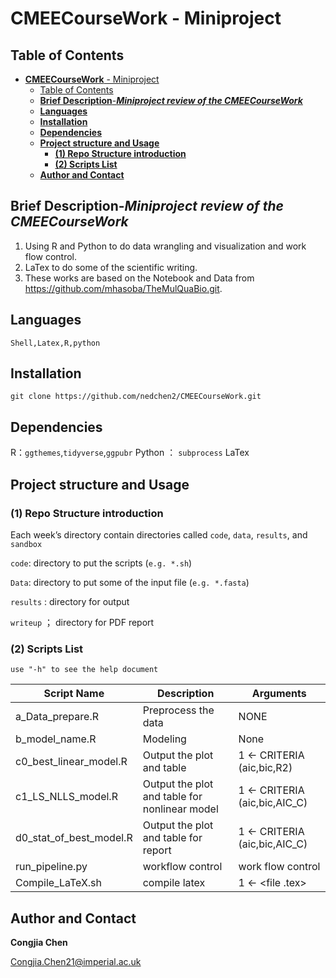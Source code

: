 # **CMEECourseWork** - Miniproject

## Table of Contents

- [**CMEECourseWork** - Miniproject](#cmeecoursework---miniproject)
  - [Table of Contents](#table-of-contents)
  - [**Brief Description**-***Miniproject review of the CMEECourseWork***](#brief-description-miniproject-review-of-the-cmeecoursework)
  - [**Languages**](#languages)
  - [**Installation**](#installation)
  - [**Dependencies**](#dependencies)
  - [**Project structure and Usage**](#project-structure-and-usage)
    - [**(1) Repo Structure introduction**](#1-repo-structure-introduction)
    - [**(2) Scripts List**](#2-scripts-list)
  - [**Author and Contact**](#author-and-contact)

## **Brief Description**-***Miniproject review of the CMEECourseWork***

1. Using R and Python to do data wrangling and visualization and work flow control. 
2. LaTex to do some of the scientific writing.
3. These works are based on the Notebook and Data from https://github.com/mhasoba/TheMulQuaBio.git.

## **Languages**
```
Shell,Latex,R,python
```
## **Installation**
```
git clone https://github.com/nedchen2/CMEECourseWork.git
```

## **Dependencies** 

R：`ggthemes`,`tidyverse`,`ggpubr`
Python ： `subprocess`
LaTex

## **Project structure and Usage**

### **(1) Repo Structure introduction**

Each week’s directory contain directories called `code`, `data`, `results`, and `sandbox` 

`code`: directory to put the scripts (`e.g. *.sh`)

`Data`: directory to put some of the input file (`e.g. *.fasta`)

`results` : directory for output

`writeup` ； directory for PDF report

### **(2) Scripts List**

```use "-h" to see the help document```

| Script Name |Description | Arguments |
| ------ | ------ | ------ |
|a_Data_prepare.R   |Preprocess the data|NONE |
|b_model_name.R  |Modeling| None |
|c0_best_linear_model.R  | Output the plot and table |1 <- CRITERIA (aic,bic,R2) | 
|c1_LS_NLLS_model.R  |Output the plot and table for nonlinear model |1 <- CRITERIA (aic,bic,AIC_C) | 
|d0_stat_of_best_model.R  |Output the plot and table for report |1 <- CRITERIA (aic,bic,AIC_C) | 
|run_pipeline.py  |workflow control |work flow control| 
|Compile_LaTeX.sh |compile latex |1 <- <file .tex> <outputdir>  | 

## **Author and Contact**

**Congjia Chen**

Congjia.Chen21@imperial.ac.uk

